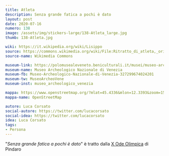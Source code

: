 ```yaml
---
title: Atleta
description: Senza grande fatica a pochi è dato
layout: post
date: 2020-07-16
numero: 138
image: /assets/img/stickers-large/138-Atleta_large.jpg
thumb: 138-Atleta.jpg

wiki: https://it.wikipedia.org/wiki/Lisippo
source: https://commons.wikimedia.org/wiki/File:Ritratto_di_atleta,_orig._della_scuola_di_lisippo_del_300-280_ac_ca.jpg
source-name: Wikimedia Commons

museum-link: https://polomusealeveneto.beniculturali.it/musei/museo-archeologico-nazionale-di-venezia
museum-name: Museo Archeologico Nazionale di Venezia
museum-fb: Museo-Archeologico-Nazionale-di-Venezia-327299674024201
museum-tw: MuseoArcheoVene
museum-inst: museo_archeologico_venezia

mappa: https://www.openstreetmap.org/?mlat=45.4336&mlon=12.3393&zoom=15#map=15/45.4336/12.3393
mappa-name: OpenStreetMap

autore: Luca Corsato
social-autore: https://twitter.com/lucacorsato
social-idea: https://twitter.com/lucacorsato
idea: Luca Corsato
tags:
- Persona
---
```


"*Senza grande fatica a pochi è dato*" è tratto dalla [X Ode Olimpica](https://archive.org/details/bub_gb_OMXED0kqJAcC/page/n103/mode/2up) di Pindaro
